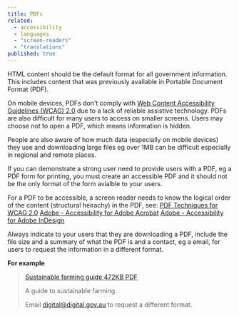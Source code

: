 ```yaml
---
title: PDFs
related: 
  - accessibility
  - languages
  - "screen-readers"
  - "translations"
published: true
---
```


HTML content should be the default format for all government information. This includes content that was previously available in Portable Document Format (PDF).

On mobile devices, PDFs don't comply with [Web Content Accessibility Guidelines (WCAG) 2.0](https://www.w3.org/TR/WCAG20/) due to a lack of reliable assistive technology. PDFs are also difficult for many users to access on smaller screens. Users may choose not to open a PDF, which means information is hidden.

People are also aware of how much data (especially on mobile devices) they use and downloading large files eg over 1MB can be difficult especially in regional and remote places.

If you can demonstrate a strong user need to provide users with a PDF, eg a PDF form for printing, you must create an accessible PDF and it should not be the only format of the form avialble to your users.

For a PDF to be accessible, a screen reader needs to know the logical order of the content (structural heirachy) in the PDF, see:
[PDF Techniques for WCAG 2.0](https://www.w3.org/TR/2014/NOTE-WCAG20-TECHS-20140408/pdf.html)
[Adobe - Accessibility for Adobe Acrobat](http://www.adobe.com/accessibility/products/acrobat.html)
[Adobe - Accessibility for Adobe InDesign](http://www.adobe.com/accessibility/products/indesign.html)

Always indicate to your users that they are downloading a PDF, include the file size and a summary of what the PDF is and a contact, eg a email, for users to request the information in a different format.

**For example**

> [Sustainable farming guide 472KB PDF]()
> 
> A guide to sustainable farming. 
>
> Email [digital@digital.gov.au]() to request a different format.
